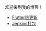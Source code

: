 
欢迎来到我的博客！


- [Flutter热更新](http://localhost:1313/posts/flutter热更新/)
- [Jenkins打包](http://localhost:1313/posts/移动端jenkins自动化打包/)
